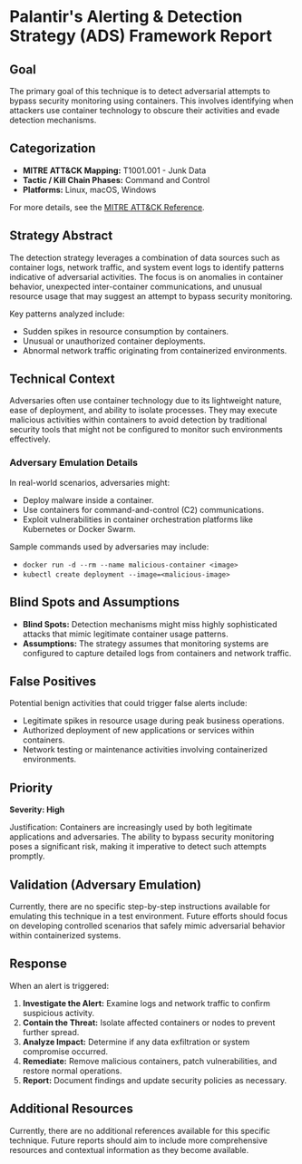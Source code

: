 # Palantir's Alerting & Detection Strategy (ADS) Framework Report

## Goal
The primary goal of this technique is to detect adversarial attempts to bypass security monitoring using containers. This involves identifying when attackers use container technology to obscure their activities and evade detection mechanisms.

## Categorization
- **MITRE ATT&CK Mapping:** T1001.001 - Junk Data
- **Tactic / Kill Chain Phases:** Command and Control
- **Platforms:** Linux, macOS, Windows

For more details, see the [MITRE ATT&CK Reference](https://attack.mitre.org/techniques/T1001/001).

## Strategy Abstract
The detection strategy leverages a combination of data sources such as container logs, network traffic, and system event logs to identify patterns indicative of adversarial activities. The focus is on anomalies in container behavior, unexpected inter-container communications, and unusual resource usage that may suggest an attempt to bypass security monitoring.

Key patterns analyzed include:
- Sudden spikes in resource consumption by containers.
- Unusual or unauthorized container deployments.
- Abnormal network traffic originating from containerized environments.

## Technical Context
Adversaries often use container technology due to its lightweight nature, ease of deployment, and ability to isolate processes. They may execute malicious activities within containers to avoid detection by traditional security tools that might not be configured to monitor such environments effectively.

### Adversary Emulation Details
In real-world scenarios, adversaries might:
- Deploy malware inside a container.
- Use containers for command-and-control (C2) communications.
- Exploit vulnerabilities in container orchestration platforms like Kubernetes or Docker Swarm.

Sample commands used by adversaries may include:
- `docker run -d --rm --name malicious-container <image>`
- `kubectl create deployment --image=<malicious-image>`

## Blind Spots and Assumptions
- **Blind Spots:** Detection mechanisms might miss highly sophisticated attacks that mimic legitimate container usage patterns.
- **Assumptions:** The strategy assumes that monitoring systems are configured to capture detailed logs from containers and network traffic.

## False Positives
Potential benign activities that could trigger false alerts include:
- Legitimate spikes in resource usage during peak business operations.
- Authorized deployment of new applications or services within containers.
- Network testing or maintenance activities involving containerized environments.

## Priority
**Severity: High**

Justification: Containers are increasingly used by both legitimate applications and adversaries. The ability to bypass security monitoring poses a significant risk, making it imperative to detect such attempts promptly.

## Validation (Adversary Emulation)
Currently, there are no specific step-by-step instructions available for emulating this technique in a test environment. Future efforts should focus on developing controlled scenarios that safely mimic adversarial behavior within containerized systems.

## Response
When an alert is triggered:
1. **Investigate the Alert:** Examine logs and network traffic to confirm suspicious activity.
2. **Contain the Threat:** Isolate affected containers or nodes to prevent further spread.
3. **Analyze Impact:** Determine if any data exfiltration or system compromise occurred.
4. **Remediate:** Remove malicious containers, patch vulnerabilities, and restore normal operations.
5. **Report:** Document findings and update security policies as necessary.

## Additional Resources
Currently, there are no additional references available for this specific technique. Future reports should aim to include more comprehensive resources and contextual information as they become available.